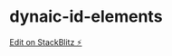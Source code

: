 # dynaic-id-elements

[Edit on StackBlitz ⚡️](https://stackblitz.com/edit/kingsbury-angular-w-material-wkoirq)